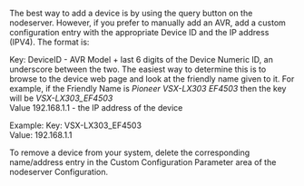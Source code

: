 The best way to add a device is by using the query button on the nodeserver.  However, if you prefer to manually add an AVR, add a custom configuration entry with the appropriate Device ID and the IP address (IPV4). The format is:

Key: DeviceID  - AVR Model + last 6 digits of the Device Numeric ID, an underscore between the two.  The easiest way to determine this is to browse to the device web page and look at the friendly name given to it.  For example, if the Friendly Name is <i>Pioneer VSX-LX303 EF4503</i> then the key will be <i>VSX-LX303_EF4503</i><br>
Value 192.168.1.1  - the IP address of the device

Example:
Key: VSX-LX303_EF4503<br>
Value: 192.168.1.1

To remove a device from your system, delete the corresponding name/address entry in the Custom Configuration Parameter area of the nodeserver Configuration.